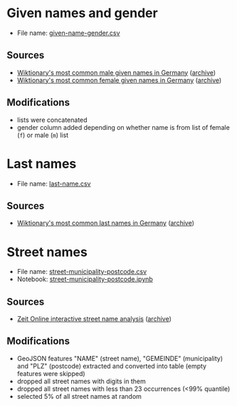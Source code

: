 # Given names and gender

- File name: [given-name-gender.csv](given-name-gender.csv)

## Sources 

- [Wiktionary's most common male given names in Germany](https://de.wiktionary.org/wiki/Verzeichnis:Deutsch/Namen/die_h%C3%A4ufigsten_m%C3%A4nnlichen_Vornamen_Deutschlands) ([archive](https://web.archive.org/web/20240112142146/https://de.wiktionary.org/wiki/Verzeichnis:Deutsch/Namen/die_h%C3%A4ufigsten_m%C3%A4nnlichen_Vornamen_Deutschlands))
- [Wiktionary's most common female given names in Germany](https://de.wiktionary.org/wiki/Verzeichnis:Deutsch/Namen/die_h%C3%A4ufigsten_weiblichen_Vornamen_Deutschlands) ([archive](https://web.archive.org/web/20240112142514/https://de.wiktionary.org/wiki/Verzeichnis:Deutsch/Namen/die_h%C3%A4ufigsten_weiblichen_Vornamen_Deutschlands))

## Modifications

- lists were concatenated
- gender column added depending on whether name is from list of female (`f`) or male (`m`) list

# Last names

- File name: [last-name.csv](last-name.csv)

## Sources 

- [Wiktionary's most common last names in Germany](https://de.wiktionary.org/wiki/Verzeichnis:Deutsch/Namen/die_h%C3%A4ufigsten_Nachnamen_Deutschlands) ([archive](https://web.archive.org/web/20240112142618/https://de.wiktionary.org/wiki/Verzeichnis:Deutsch/Namen/die_h%C3%A4ufigsten_Nachnamen_Deutschlands))

# Street names

- File name: [street-municipality-postcode.csv](street-municipality-postcode.csv)
- Notebook: [street-municipality-postcode.ipynb](./_notebooks/street-municipality-postcode.ipynb)

## Sources

-  [Zeit Online interactive street name analysis](https://www.zeit.de/interactive/strassennamen/index.html) ([archive](https://web.archive.org/web/20240124141150/https://www.zeit.de/interactive/strassennamen/index.html))

## Modifications

- GeoJSON features "NAME" (street name), "GEMEINDE" (municipality) and "PLZ" (postcode) extracted and converted into table (empty features were skipped)
- dropped all street names with digits in them
- dropped all street names with less than 23 occurrences (<99% quantile)
- selected 5% of all street names at random